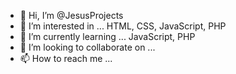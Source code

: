 - 👋 Hi, I’m @JesusProjects
- 👀 I’m interested in ... HTML, CSS, JavaScript, PHP
- 🌱 I’m currently learning ... JavaScript, PHP
- 💞️ I’m looking to collaborate on ...
- 📫 How to reach me ...

<!---
JesusProjects/JesusProjects is a ✨ special ✨ repository because its `README.md` (this file) appears on your GitHub profile.
You can click the Preview link to take a look at your changes.
--->
